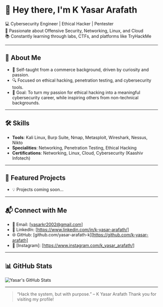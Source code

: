 # 👋 Hey there, I'm K Yasar Arafath

💻 Cybersecurity Engineer | Ethical Hacker | Pentester  
🔐 Passionate about Offensive Security, Networking, Linux, and Cloud  
📚 Constantly learning through labs, CTFs, and platforms like TryHackMe  

---

## 🚀 About Me
- 🧠 Self-taught from a commerce background, driven by curiosity and passion.
- 🔍 Focused on ethical hacking, penetration testing, and cybersecurity tools.
- 🎯 Goal: To turn my passion for ethical hacking into a meaningful cybersecurity career, while inspiring others from non-technical backgrounds.

---

## 🛠️ Skills
- **Tools**: Kali Linux, Burp Suite, Nmap, Metasploit, Wireshark, Nessus, Nikto  
- **Specialities**: Networking, Penetration Testing, Ethical Hacking  
- **Certifications**: Networking, Linux, Cloud, Cybersecurity (Kaashiv Infotech)

---

## 📂 Featured Projects
- 💡 Projects coming soon…

---

## 📬 Connect with Me
- 📧 Email: [yasarkr2002@gmail.com]  
- 🔗 LinkedIn: [https://www.linkedin.com/in/k-yasar-arafath/]  
- 🌐 GitHub: [github.com/yasar-arafath-k][https://github.com/k-yasar-arafath]
- 📸 [Instagram]: [https://www.instagram.com/k_yasar_arafath/]
---

## 📊 GitHub Stats
![Yasar's GitHub Stats](https://github-readme-stats.vercel.app/api?username=yasar-arafath-k&show_icons=true&theme=tokyonight)

---

> “Hack the system, but with purpose.” – K Yasar Arafath 
> Thank you for visiting my profile!
